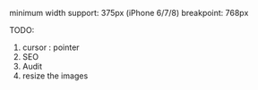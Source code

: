 minimum width support: 375px (iPhone 6/7/8)
breakpoint: 768px

TODO:

1. cursor : pointer
2. SEO
3. Audit
4. resize the images
